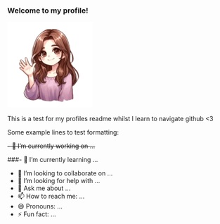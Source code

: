 ### Welcome to my profile!
![Alt text](ZoeyWaveNoBackground.png)

This is a test for my profiles readme whilst I learn to navigate github <3

Some example lines to test formatting:

~~- 🔭 I’m currently working on ...~~

###- 🌱 I’m currently learning ...

- 👯 I’m looking to collaborate on ...
- 🤔 I’m looking for help with ...
- 💬 Ask me about ...
- 📫 How to reach me: ...
- 😄 Pronouns: ...
- ⚡ Fun fact: ...
